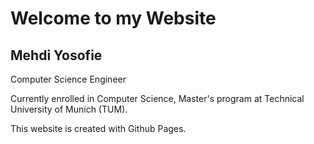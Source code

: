 # Welcome to my Website




## Mehdi Yosofie
Computer Science Engineer

Currently enrolled in Computer Science, Master's program  at Technical University of Munich (TUM).








This website is created with Github Pages.
